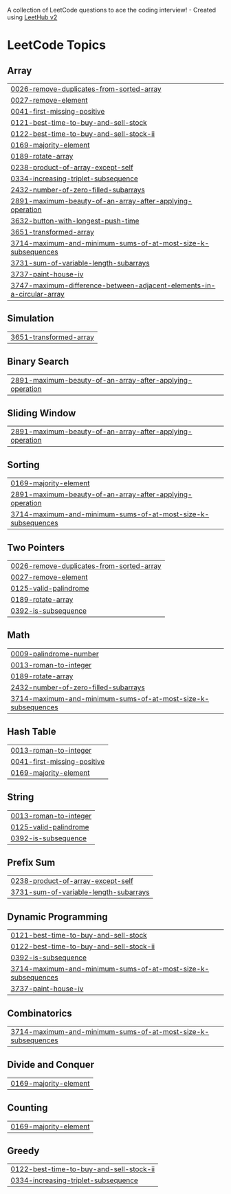 A collection of LeetCode questions to ace the coding interview! - Created using [LeetHub v2](https://github.com/arunbhardwaj/LeetHub-2.0)
<!---LeetCode Topics Start-->
# LeetCode Topics
## Array
|  |
| ------- |
| [0026-remove-duplicates-from-sorted-array](https://github.com/rishikarreddy/Leetcode/tree/master/0026-remove-duplicates-from-sorted-array) |
| [0027-remove-element](https://github.com/rishikarreddy/Leetcode/tree/master/0027-remove-element) |
| [0041-first-missing-positive](https://github.com/rishikarreddy/Leetcode/tree/master/0041-first-missing-positive) |
| [0121-best-time-to-buy-and-sell-stock](https://github.com/rishikarreddy/Leetcode/tree/master/0121-best-time-to-buy-and-sell-stock) |
| [0122-best-time-to-buy-and-sell-stock-ii](https://github.com/rishikarreddy/Leetcode/tree/master/0122-best-time-to-buy-and-sell-stock-ii) |
| [0169-majority-element](https://github.com/rishikarreddy/Leetcode/tree/master/0169-majority-element) |
| [0189-rotate-array](https://github.com/rishikarreddy/Leetcode/tree/master/0189-rotate-array) |
| [0238-product-of-array-except-self](https://github.com/rishikarreddy/Leetcode/tree/master/0238-product-of-array-except-self) |
| [0334-increasing-triplet-subsequence](https://github.com/rishikarreddy/Leetcode/tree/master/0334-increasing-triplet-subsequence) |
| [2432-number-of-zero-filled-subarrays](https://github.com/rishikarreddy/Leetcode/tree/master/2432-number-of-zero-filled-subarrays) |
| [2891-maximum-beauty-of-an-array-after-applying-operation](https://github.com/rishikarreddy/Leetcode/tree/master/2891-maximum-beauty-of-an-array-after-applying-operation) |
| [3632-button-with-longest-push-time](https://github.com/rishikarreddy/Leetcode/tree/master/3632-button-with-longest-push-time) |
| [3651-transformed-array](https://github.com/rishikarreddy/Leetcode/tree/master/3651-transformed-array) |
| [3714-maximum-and-minimum-sums-of-at-most-size-k-subsequences](https://github.com/rishikarreddy/Leetcode/tree/master/3714-maximum-and-minimum-sums-of-at-most-size-k-subsequences) |
| [3731-sum-of-variable-length-subarrays](https://github.com/rishikarreddy/Leetcode/tree/master/3731-sum-of-variable-length-subarrays) |
| [3737-paint-house-iv](https://github.com/rishikarreddy/Leetcode/tree/master/3737-paint-house-iv) |
| [3747-maximum-difference-between-adjacent-elements-in-a-circular-array](https://github.com/rishikarreddy/Leetcode/tree/master/3747-maximum-difference-between-adjacent-elements-in-a-circular-array) |
## Simulation
|  |
| ------- |
| [3651-transformed-array](https://github.com/rishikarreddy/Leetcode/tree/master/3651-transformed-array) |
## Binary Search
|  |
| ------- |
| [2891-maximum-beauty-of-an-array-after-applying-operation](https://github.com/rishikarreddy/Leetcode/tree/master/2891-maximum-beauty-of-an-array-after-applying-operation) |
## Sliding Window
|  |
| ------- |
| [2891-maximum-beauty-of-an-array-after-applying-operation](https://github.com/rishikarreddy/Leetcode/tree/master/2891-maximum-beauty-of-an-array-after-applying-operation) |
## Sorting
|  |
| ------- |
| [0169-majority-element](https://github.com/rishikarreddy/Leetcode/tree/master/0169-majority-element) |
| [2891-maximum-beauty-of-an-array-after-applying-operation](https://github.com/rishikarreddy/Leetcode/tree/master/2891-maximum-beauty-of-an-array-after-applying-operation) |
| [3714-maximum-and-minimum-sums-of-at-most-size-k-subsequences](https://github.com/rishikarreddy/Leetcode/tree/master/3714-maximum-and-minimum-sums-of-at-most-size-k-subsequences) |
## Two Pointers
|  |
| ------- |
| [0026-remove-duplicates-from-sorted-array](https://github.com/rishikarreddy/Leetcode/tree/master/0026-remove-duplicates-from-sorted-array) |
| [0027-remove-element](https://github.com/rishikarreddy/Leetcode/tree/master/0027-remove-element) |
| [0125-valid-palindrome](https://github.com/rishikarreddy/Leetcode/tree/master/0125-valid-palindrome) |
| [0189-rotate-array](https://github.com/rishikarreddy/Leetcode/tree/master/0189-rotate-array) |
| [0392-is-subsequence](https://github.com/rishikarreddy/Leetcode/tree/master/0392-is-subsequence) |
## Math
|  |
| ------- |
| [0009-palindrome-number](https://github.com/rishikarreddy/Leetcode/tree/master/0009-palindrome-number) |
| [0013-roman-to-integer](https://github.com/rishikarreddy/Leetcode/tree/master/0013-roman-to-integer) |
| [0189-rotate-array](https://github.com/rishikarreddy/Leetcode/tree/master/0189-rotate-array) |
| [2432-number-of-zero-filled-subarrays](https://github.com/rishikarreddy/Leetcode/tree/master/2432-number-of-zero-filled-subarrays) |
| [3714-maximum-and-minimum-sums-of-at-most-size-k-subsequences](https://github.com/rishikarreddy/Leetcode/tree/master/3714-maximum-and-minimum-sums-of-at-most-size-k-subsequences) |
## Hash Table
|  |
| ------- |
| [0013-roman-to-integer](https://github.com/rishikarreddy/Leetcode/tree/master/0013-roman-to-integer) |
| [0041-first-missing-positive](https://github.com/rishikarreddy/Leetcode/tree/master/0041-first-missing-positive) |
| [0169-majority-element](https://github.com/rishikarreddy/Leetcode/tree/master/0169-majority-element) |
## String
|  |
| ------- |
| [0013-roman-to-integer](https://github.com/rishikarreddy/Leetcode/tree/master/0013-roman-to-integer) |
| [0125-valid-palindrome](https://github.com/rishikarreddy/Leetcode/tree/master/0125-valid-palindrome) |
| [0392-is-subsequence](https://github.com/rishikarreddy/Leetcode/tree/master/0392-is-subsequence) |
## Prefix Sum
|  |
| ------- |
| [0238-product-of-array-except-self](https://github.com/rishikarreddy/Leetcode/tree/master/0238-product-of-array-except-self) |
| [3731-sum-of-variable-length-subarrays](https://github.com/rishikarreddy/Leetcode/tree/master/3731-sum-of-variable-length-subarrays) |
## Dynamic Programming
|  |
| ------- |
| [0121-best-time-to-buy-and-sell-stock](https://github.com/rishikarreddy/Leetcode/tree/master/0121-best-time-to-buy-and-sell-stock) |
| [0122-best-time-to-buy-and-sell-stock-ii](https://github.com/rishikarreddy/Leetcode/tree/master/0122-best-time-to-buy-and-sell-stock-ii) |
| [0392-is-subsequence](https://github.com/rishikarreddy/Leetcode/tree/master/0392-is-subsequence) |
| [3714-maximum-and-minimum-sums-of-at-most-size-k-subsequences](https://github.com/rishikarreddy/Leetcode/tree/master/3714-maximum-and-minimum-sums-of-at-most-size-k-subsequences) |
| [3737-paint-house-iv](https://github.com/rishikarreddy/Leetcode/tree/master/3737-paint-house-iv) |
## Combinatorics
|  |
| ------- |
| [3714-maximum-and-minimum-sums-of-at-most-size-k-subsequences](https://github.com/rishikarreddy/Leetcode/tree/master/3714-maximum-and-minimum-sums-of-at-most-size-k-subsequences) |
## Divide and Conquer
|  |
| ------- |
| [0169-majority-element](https://github.com/rishikarreddy/Leetcode/tree/master/0169-majority-element) |
## Counting
|  |
| ------- |
| [0169-majority-element](https://github.com/rishikarreddy/Leetcode/tree/master/0169-majority-element) |
## Greedy
|  |
| ------- |
| [0122-best-time-to-buy-and-sell-stock-ii](https://github.com/rishikarreddy/Leetcode/tree/master/0122-best-time-to-buy-and-sell-stock-ii) |
| [0334-increasing-triplet-subsequence](https://github.com/rishikarreddy/Leetcode/tree/master/0334-increasing-triplet-subsequence) |
<!---LeetCode Topics End-->